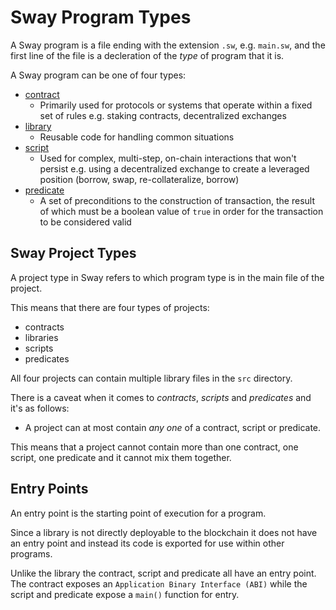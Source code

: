 # Sway Program Types

A Sway program is a file ending with the extension `.sw`, e.g. `main.sw`, and the first line of the file is a decleration of the _type_ of program that it is.

A Sway program can be one of four types: 

- [contract](contract.md)
  - Primarily used for protocols or systems that operate within a fixed set of rules e.g. staking contracts, decentralized exchanges
- [library](library.md)
  - Reusable code for handling common situations
- [script](script.md)
  - Used for complex, multi-step, on-chain interactions that won't persist e.g. using a decentralized exchange to create a leveraged position (borrow, swap, re-collateralize, borrow)
- [predicate](predicate.md)
  - A set of preconditions to the construction of transaction, the result of which must be a boolean value of `true` in order for the transaction to be considered valid

## Sway Project Types

A project type in Sway refers to which program type is in the main file of the project. 

This means that there are four types of projects:

- contracts
- libraries
- scripts
- predicates

All four projects can contain multiple library files in the `src` directory.

There is a caveat when it comes to _contracts_, _scripts_ and _predicates_ and it's as follows:

- A project can at most contain *any one* of a contract, script or predicate.

This means that a project cannot contain more than one contract, one script, one predicate and it cannot mix them together.

## Entry Points

An entry point is the starting point of execution for a program.

Since a library is not directly deployable to the blockchain it does not have an entry point and instead its code is exported for use within other programs.

Unlike the library the contract, script and predicate all have an entry point. The contract exposes an `Application Binary Interface (ABI)` while the script and predicate expose a `main()` function for entry.
